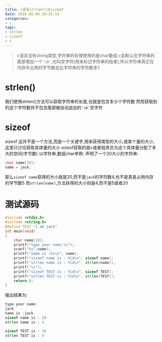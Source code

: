 ```yaml
---
title: c语言strlen()与sizeof
date: 2016-05-04 20:25:13
categories:
- c
tags:
- strlen
- sizeof
- c
---
```



>c语言没有string类型,字符串的处理使用的是char数组
>c会默认在字符串的尾部增加一个`'\0'`,也叫空字符(用来标记字符串的结束),所以字符串真正在内存中占用的字节数会比字符串的字符数多1.

# strlen()
我们使用strlen()方法可以获取字符串的长度,也就是包含多少个字符数
然而获取到的这个字符数并不包含尾部被自动追加的`'\0'`空字符

# sizeof 
sizeof 这并不是一个方法,而是一个关键字,用来获得类型的大小,或某个量的大小,这里只讨论获取具体量的大小
sizeof获取的是c或者程序员为这个具体量分配了多大的空间(字节数)
以字符串,数组char举例:
声明了一个20大小的字符串:
```c
char name[20];
name = jack;
```
那么`sizeof name`获得的大小就是20,而不是`jack`的字符数4,也不是真是占用内存的字节数5
而`strlen(name)`,方法获得的大小则是4,而不是5或者20

# 测试源码
```c
#include <stdio.h>
#include <string.h>
#define TEST "i am jack"
int main(void)
{
    char name[20];
    printf("type your name:\n");
    scanf("%s",name);
    printf("name is :%s\n", name);
    printf("sizeof name is : %ld\n", sizeof name);
    printf("strlen name is : %ld\n", strlen(name));
    printf("\n");
    printf("sizeof TEST is : %ld\n", sizeof TEST);
    printf("strlen TEST is : %ld\n", strlen(TEST));
    return 0;
}
```
输出结果为:
```c
type your name:
jack
name is :jack
sizeof name is : 20
strlen name is : 4

sizeof TEST is : 10
strlen TEST is : 9
```
